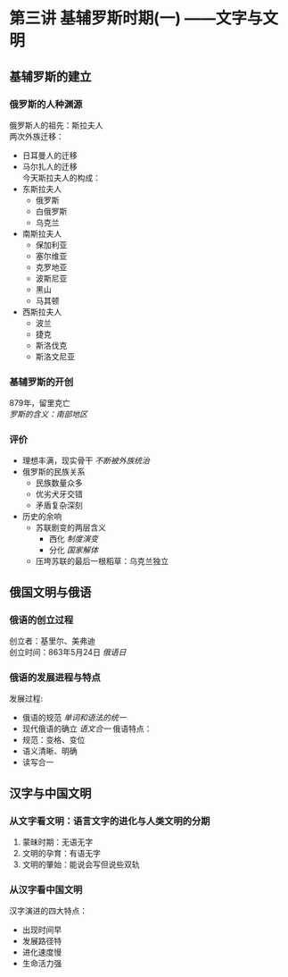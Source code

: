 # 第三讲 基辅罗斯时期(一) ——文字与文明
## 基辅罗斯的建立
### 俄罗斯的人种渊源
俄罗斯人的祖先：斯拉夫人<br/>
两次外族迁移：
- 日耳曼人的迁移
- 马尔扎人的迁移<br/>
今天斯拉夫人的构成：
- 东斯拉夫人
    - 俄罗斯
    - 白俄罗斯
    - 乌克兰
- 南斯拉夫人
    - 保加利亚
    - 塞尔维亚
    - 克罗地亚
    - 波斯尼亚
    - 黑山
    - 马其顿
- 西斯拉夫人
    - 波兰
    - 捷克
    - 斯洛伐克
    - 斯洛文尼亚
### 基辅罗斯的开创
879年，留里克亡<br/>
_罗斯的含义：南部地区_
### 评价
- 理想丰满，现实骨干 _不断被外族统治_
- 俄罗斯的民族关系
    - 民族数量众多
    - 优劣犬牙交错
    - 矛盾复杂深刻
- 历史的余响
    - 苏联剧变的两层含义
        - 西化 *制度演变*
        - 分化 *国家解体*
    - 压垮苏联的最后一根稻草：乌克兰独立
## 俄国文明与俄语
### 俄语的创立过程
创立者：基里尔、美弗迪<br/>
创立时间：863年5月24日 *俄语日*
### 俄语的发展进程与特点
发展过程:
- 俄语的规范 *单词和语法的统一*
- 现代俄语的确立 *语文合一*
俄语特点：
- 规范：变格、变位
- 语义清晰、明确
- 读写合一

## 汉字与中国文明
### 从文字看文明：语言文字的进化与人类文明的分期
1. 蒙昧时期：无语无字
2. 文明的孕育：有语无字
3. 文明的肇始：能说会写但说些双轨
### 从汉字看中国文明
汉字演进的四大特点：
- 出现时间早
- 发展路径特
- 进化速度慢
- 生命活力强